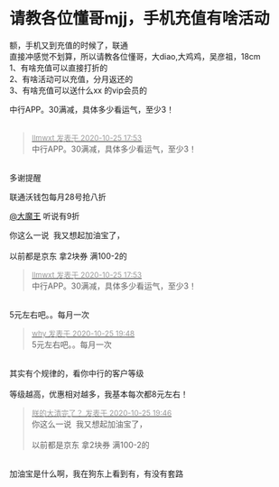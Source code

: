 # 请教各位懂哥mjj，手机充值有啥活动


额，手机又到充值的时候了，联通<br />
直接冲感觉不划算，所以请教各位懂哥，大diao,大鸡鸡，吴彦祖，18cm<br />
1、有啥充值可以直接打折的<br />
2、有啥活动可以充值，分月返还的<br />
3、有啥充值可以送什么xx 的vip会员的

中行APP。30满减，具体多少看运气，至少3！<br />
<br />
<img src="static/image/smiley/default/lol.gif" smilieid="12" border="0" alt="" /><img src="static/image/smiley/default/lol.gif" smilieid="12" border="0" alt="" /><img src="static/image/smiley/default/lol.gif" smilieid="12" border="0" alt="" />

<div class="quote"><blockquote><font size="2"><a href="https://www.hostloc.com/forum.php?mod=redirect&amp;goto=findpost&amp;pid=9350575&amp;ptid=758328" target="_blank"><font color="#999999">llmwxt 发表于 2020-10-25 17:53</font></a></font><br />
中行APP。30满减，具体多少看运气，至少3！</blockquote></div><br />
多谢提醒

联通沃钱包每月28号抢八折

<a href="https://www.hostloc.com/home.php?mod=space&amp;uid=25364" target="_blank">@大魔王</a> 听说有9折

你这么一说&nbsp;&nbsp;我又想起加油宝了，<br />
<br />
以前都是京东 拿2块券 满100-2的

<div class="quote"><blockquote><font size="2"><a href="https://www.hostloc.com/forum.php?mod=redirect&amp;goto=findpost&amp;pid=9350575&amp;ptid=758328" target="_blank"><font color="#999999">llmwxt 发表于 2020-10-25 17:53</font></a></font><br />
中行APP。30满减，具体多少看运气，至少3！</blockquote></div><br />
5元左右吧。。每月一次

<div class="quote"><blockquote><font size="2"><a href="https://www.hostloc.com/forum.php?mod=redirect&amp;goto=findpost&amp;pid=9350998&amp;ptid=758328" target="_blank"><font color="#999999">why 发表于 2020-10-25 19:48</font></a></font><br />
5元左右吧。。每月一次</blockquote></div><br />
其实有个规律的，看你中行的客户等级<br />
<br />
等级越高，优惠相对越多，我基本每次都8元左右！

<div class="quote"><blockquote><font size="2"><a href="https://www.hostloc.com/forum.php?mod=redirect&amp;goto=findpost&amp;pid=9350989&amp;ptid=758328" target="_blank"><font color="#999999">朕的大清完了？ 发表于 2020-10-25 19:46</font></a></font><br />
你这么一说&nbsp;&nbsp;我又想起加油宝了，<br />
<br />
以前都是京东 拿2块券 满100-2的</blockquote></div><br />
加油宝是什么啊，我在狗东上看到有，有没有套路<img id="aimg_Ndf7c" onclick="zoom(this, this.src, 0, 0, 0)" class="zoom" src="https://cdn.jsdelivr.net/gh/hishis/forum-master/public/images/patch.gif" onmouseover="img_onmouseoverfunc(this)" onload="thumbImg(this)" border="0" alt="" />
